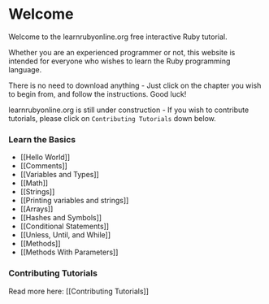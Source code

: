 # Welcome

Welcome to the learnrubyonline.org free interactive Ruby tutorial.

Whether you are an experienced programmer or not, this website is intended for everyone who wishes to learn the Ruby programming language.

There is no need to download anything - Just click on the chapter you wish to begin from, and follow the instructions. Good luck!

learnrubyonline.org is still under construction - If you wish to contribute tutorials, please click on `Contributing Tutorials` down below.

### Learn the Basics

- [[Hello World]]
- [[Comments]]
- [[Variables and Types]]
- [[Math]]
- [[Strings]]
- [[Printing variables and strings]]
- [[Arrays]]
- [[Hashes and Symbols]]
- [[Conditional Statements]]
- [[Unless, Until, and While]]
- [[Methods]]
- [[Methods With Parameters]]

### Contributing Tutorials

Read more here: [[Contributing Tutorials]]
